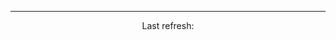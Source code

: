 <!--GITHUB_ACTIVITY:{"rows": 15}-->

---

<p align="center">
  Last refresh: 
  <b><!--TIMESTAMP--></b>
</p>

